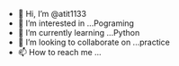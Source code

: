 - 👋 Hi, I’m @atit1133
- 👀 I’m interested in ...Pograming
- 🌱 I’m currently learning ...Python
- 💞️ I’m looking to collaborate on ...practice
- 📫 How to reach me ...

<!---
atit1133/atit1133 is a ✨ special ✨ repository because its `README.md` (this file) appears on your GitHub profile.
You can click the Preview link to take a look at your changes.
--->
